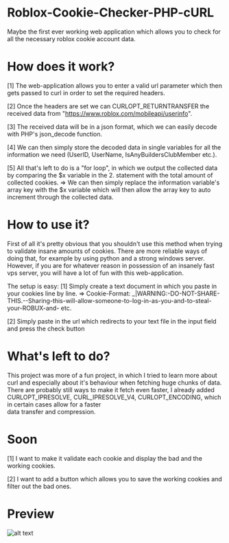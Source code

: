 # Roblox-Cookie-Checker-PHP-cURL
Maybe the first ever working web application which allows you to check for all the necessary roblox cookie account data.

# How does it work?
[1] The web-application allows you to enter a valid url parameter which then gets passed to curl in order to set the required headers.

[2] Once the headers are set we can CURLOPT_RETURNTRANSFER the received data from "https://www.roblox.com/mobileapi/userinfo".

[3] The received data will be in a json format, which we can easily decode with PHP's json_decode function.

[4] We can then simply store the decoded data in single variables for all the information we need (UserID, UserName, IsAnyBuildersClubMember etc.).

[5] All that's left to do is a "for loop", in which we output the collected data by comparing the $x variable in the 2. statement with the total amount of collected cookies.
=> We can then simply replace the information variable's array key with the $x variable which will then allow the array key to auto increment through the collected data.
     
# How to use it?
First of all it's pretty obvious that you shouldn't use this method when trying to validate insane amounts of cookies. 
There are more reliable ways of doing that, for example by using python and a strong windows server.
However, if you are for whatever reason in possession of an insanely fast vps server, you will have a lot of fun with this web-application.
  
The setup is easy:
[1] Simply create a text document in which you paste in your cookies line by line.
      => Cookie-Format: _|WARNING:-DO-NOT-SHARE-THIS.--Sharing-this-will-allow-someone-to-log-in-as-you-and-to-steal-your-ROBUX-and- etc.
  
[2] Simply paste in the url which redirects to your text file in the input field and press the check button

# What's left to do?
This project was more of a fun project, in which I tried to learn more about curl and especially about it's behaviour when fetching huge chunks of data.
There are probably still ways to make it fetch even faster, I already added CURLOPT_IPRESOLVE, CURL_IPRESOLVE_V4, CURLOPT_ENCODING, which in certain cases allow for a faster  
data transfer and compression.
  
# Soon
[1] I want to make it validate each cookie and display the bad and the working cookies.

[2] I want to add a button which allows you to save the working cookies and filter out the bad ones.
  
# Preview
![alt text](https://i.gyazo.com/1b251b1dbe10978ba572175838d4f59f.gif)
